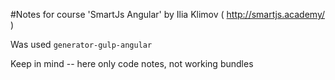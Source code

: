 #Notes for course 'SmartJs Angular' by Ilia Klimov ( http://smartjs.academy/ )


Was used ```generator-gulp-angular```

Keep in mind -- here only code notes, not working bundles


